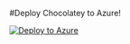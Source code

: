#Deploy Chocolatey to Azure!

[![Deploy to Azure](https://aka.ms/deploytoazurebutton)](https://portal.azure.com/#create/Microsoft.Template/uri/https%3A%2F%2Fraw.githubusercontent.com%2Fsteviecoaster%2FCloudCreate%2Fmaster%2Fcloudcreatetemplate.json)